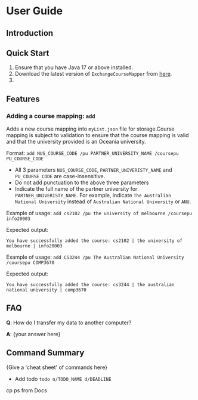 # User Guide

## Introduction


## Quick Start

1. Ensure that you have Java 17 or above installed.
2. Download the latest version of `ExchangeCourseMapper` from [here](http://link.to/duke).
3. 

## Features 

### Adding a course mapping: `add`
Adds a new course mapping into `myList.json` file for storage.Course mapping is subject to validation 
to ensure that the course mapping is valid and that the university provided is an Oceania university. 

Format: `add NUS_COURSE_CODE /pu PARTNER_UNIVERSITY_NAME /coursepu PU_COURSE_CODE`

* All 3 parameters `NUS_COURSE_CODE`, `PARTNER_UNIVERISTY_NAME` and `PU_COURSE_CODE` are case-insensitive.
* Do not add punctuation to the above three parameters
* Indicate the full name of the partner university for `PARTNER_UNIVERISTY_NAME`. For example, indicate
`The Australian National University` instead of `Australian National University` or `ANU`. 

Example of usage: 
`add cs2102 /pu the university of melbourne /coursepu info20003`

Expected output:
```
You have successfully added the course: cs2102 | the university of melbourne | info20003
```
Example of usage:
`add CS3244 /pu The Australian National University /coursepu COMP3670`

Expected output:
```
You have successfully added the course: cs3244 | the australian national university | comp3670
```

## FAQ

**Q**: How do I transfer my data to another computer? 

**A**: {your answer here}

## Command Summary

{Give a 'cheat sheet' of commands here}

* Add todo `todo n/TODO_NAME d/DEADLINE`

cp ps from Docs
